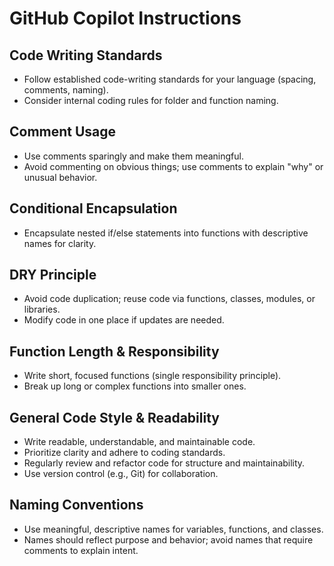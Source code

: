 # GitHub Copilot Instructions

## Code Writing Standards
- Follow established code-writing standards for your language (spacing, comments, naming).
- Consider internal coding rules for folder and function naming.

## Comment Usage
- Use comments sparingly and make them meaningful.
- Avoid commenting on obvious things; use comments to explain "why" or unusual behavior.

## Conditional Encapsulation
- Encapsulate nested if/else statements into functions with descriptive names for clarity.

## DRY Principle
- Avoid code duplication; reuse code via functions, classes, modules, or libraries.
- Modify code in one place if updates are needed.

## Function Length & Responsibility
- Write short, focused functions (single responsibility principle).
- Break up long or complex functions into smaller ones.

## General Code Style & Readability
- Write readable, understandable, and maintainable code.
- Prioritize clarity and adhere to coding standards.
- Regularly review and refactor code for structure and maintainability.
- Use version control (e.g., Git) for collaboration.

## Naming Conventions
- Use meaningful, descriptive names for variables, functions, and classes.
- Names should reflect purpose and behavior; avoid names that require comments to explain intent.
